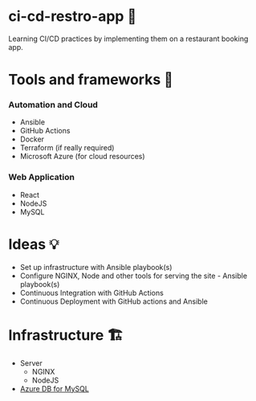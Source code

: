 # ci-cd-restro-app 🍔

Learning CI/CD practices by implementing them on a restaurant booking app. 

# Tools and frameworks 🚜

### Automation and Cloud

- Ansible
- GitHub Actions
- Docker
- Terraform (if really required)
- Microsoft Azure (for cloud resources)

### Web Application

- React
- NodeJS
- MySQL

# Ideas 💡

- Set up infrastructure with Ansible playbook(s)
- Configure NGINX, Node and other tools for serving the site - Ansible playbook(s)
- Continuous Integration with GitHub Actions
- Continuous Deployment with GitHub actions and Ansible

# Infrastructure 🏗️

- Server
    - NGINX
    - NodeJS
- [Azure DB for MySQL](https://azure.microsoft.com/en-in/products/mysql)
